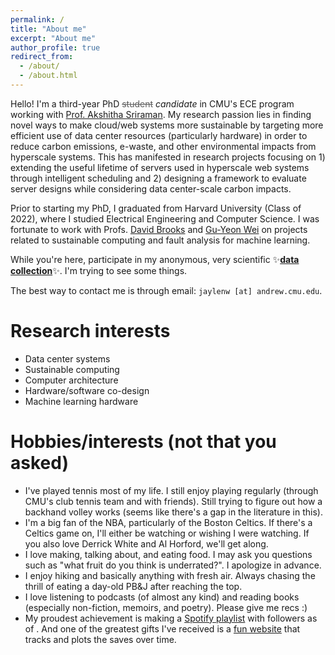 ```yaml
---
permalink: /
title: "About me"
excerpt: "About me"
author_profile: true
redirect_from: 
  - /about/
  - /about.html
---
```


Hello! I'm a third-year PhD <span style="text-decoration: line-through; opacity: 0.7;">student</span> _candidate_ in CMU's ECE program working with [Prof. Akshitha Sriraman](https://users.ece.cmu.edu/~asrirama/). My research passion lies in finding novel ways to make cloud/web systems more sustainable by targeting more efficient use of data center resources (particularly hardware) in order to reduce carbon emissions, e-waste, and other environmental impacts from hyperscale systems. This has manifested in research projects focusing on 1) extending the useful lifetime of servers used in hyperscale web systems through intelligent scheduling and 2) designing a framework to evaluate server designs while considering data center-scale carbon impacts.

Prior to starting my PhD, I graduated from Harvard University (Class of 2022), where I studied Electrical Engineering and Computer Science. I was fortunate to work with Profs. [David Brooks](https://www.eecs.harvard.edu/~dbrooks/) and [Gu-Yeon Wei](https://www.eecs.harvard.edu/~gywei/) on projects related to sustainable computing and fault analysis for machine learning.

While you're here, participate in my anonymous, very scientific ✨**<a href="https://forms.gle/NiYerAvgQ5JkidE5A" target="_blank">data collection</a>**✨. I'm trying to see some things.

The best way to contact me is through email: `jaylenw [at] andrew.cmu.edu`.

Research interests
======
* Data center systems
* Sustainable computing
* Computer architecture
* Hardware/software co-design
* Machine learning hardware

Hobbies/interests (not that you asked)
======
* I've played tennis most of my life. I still enjoy playing regularly (through CMU's club tennis team and with friends). Still trying to figure out how a backhand volley works (seems like there's a gap in the literature in this).
* I'm a big fan of the NBA, particularly of the Boston Celtics. If there's a Celtics game on, I'll either be watching or wishing I were watching. If you also love Derrick White and Al Horford, we'll get along.
* I love making, talking about, and eating food. I may ask you questions such as "what fruit do you think is underrated?". I apologize in advance.
* I enjoy hiking and basically anything with fresh air. Always chasing the thrill of eating a day-old PB&J after reaching the top.
* I love listening to podcasts (of almost any kind) and reading books (especially non-fiction, memoirs, and poetry). Please give me recs :)
* My proudest achievement is making a [Spotify playlist](https://open.spotify.com/playlist/4XbLl7tRLmlxVxLR08Fxs2) with <span id="playlist-saves"></span> followers as of <span id="last-updated"></span>. And one of the greatest gifts I've received is a [fun website](https://isamsiu.github.io/spotify_saves_tracker/) that tracks and plots the saves over time.

<script>
fetch('/assets/data/playlist_saves.yml')
  .then(response => response.text())
  .then(text => {
    const lines = text.split('\n');
    const saves = lines[0].split(':')[1].trim();
    const playlistName = lines[1].split(':')[1].trim().replace(/'/g, '');
    const lastUpdated = lines[2].split(':')[1].trim().replace(/'/g, '');
    document.getElementById('playlist-saves').textContent = saves;
    // document.getElementById('playlist-name').textContent = playlistName;
    document.getElementById('last-updated').textContent = lastUpdated;
  });
</script>